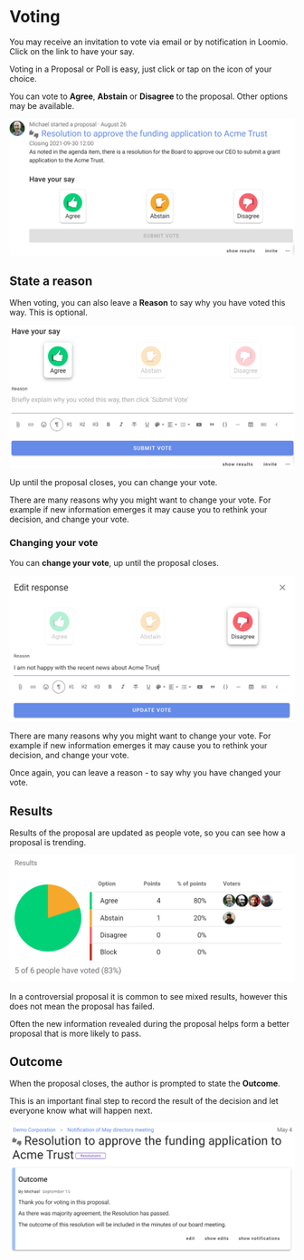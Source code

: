 # Voting

You may receive an invitation to vote via email or by notification in Loomio. Click on the link to have your say.

Voting in a Proposal or Poll is easy, just click or tap on the icon of your choice.

You can vote to **Agree**, **Abstain** or **Disagree** to the proposal. Other options may be available.

![](proposal-vote.png#width-80)

## State a reason

When voting, you can also leave a **Reason** to say why you have voted this way. This is optional.

![](reason.png#width-80)

Up until the proposal closes, you can change your vote.  

There are many reasons why you might want to change your vote. For example if new information emerges it may cause you to rethink your decision, and change your vote.

### Changing your vote

You can **change your vote**, up until the proposal closes.

![](update-vote.png#width-80)

There are many reasons why you might want to change your vote. For example if new information emerges it may cause you to rethink your decision, and change your vote.

Once again, you can leave a reason - to say why you have changed your vote.

## Results

Results of the proposal are updated as people vote, so you can see how a proposal is trending.

![](results.png#width-80)

In a controversial proposal it is common to see mixed results, however this does not mean the proposal has failed.  

Often the new information revealed during the proposal helps form a better proposal that is more likely to pass.

## Outcome

When the proposal closes, the author is prompted to state the **Outcome**.

This is an important final step to record the result of the decision and let everyone know what will happen next.

![](outcome.png#width-80)
